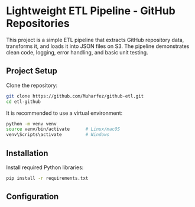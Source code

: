 # Lightweight ETL Pipeline - GitHub Repositories

This project is a simple ETL pipeline that extracts GitHub repository data, transforms it, and loads it into JSON files on S3. The pipeline demonstrates clean code, logging, error handling, and basic unit testing.

## Project Setup

Clone the repository:

```bash
git clone https://github.com/Muharfez/github-etl.git
cd etl-github
```
It is recommended to use a virtual environment:
```bash
python -m venv venv
source venv/bin/activate      # Linux/macOS
venv\Scripts\activate         # Windows
```

## Installation

Install required Python libraries:
```bash
pip install -r requirements.txt
```

## Configuration


